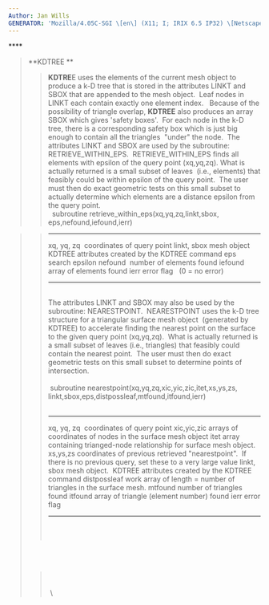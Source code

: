 ```yaml
---
Author: Jan Wills
GENERATOR: 'Mozilla/4.05C-SGI \[en\] (X11; I; IRIX 6.5 IP32) \[Netscape\]'
---
```


**** 

> **KDTREE **
>
> > **KDTRE**E uses the elements of the current mesh object to produce a
> > k-D tree that is stored in the attributes LINKT and SBOX that are
> > appended to the mesh object.  Leaf nodes in LINKT each contain
> > exactly one element index.   Because of the possibility of triangle
> > overlap, **KDTREE** also produces an array SBOX which gives 'safety
> > boxes'.  For each node in the k-D tree, there is a corresponding
> > safety box which is just big enough to contain all the triangles 
> > "under" the node.  The attributes LINKT and SBOX are used by the
> > subroutine:  RETRIEVE\_WITHIN\_EPS.  RETRIEVE\_WITHIN\_EPS finds all
> > elements with epsilon of the query point (xq,yq,zq). What is
> > actually returned is a small subset of leaves  (i.e., elements) that
> > feasibly could be within epsilon of the query point.  The user must
> > then do exact geometric tests on this small subset to actually
> > determine which elements are a distance epsilon from the query
> > point.\
> >  
> > subroutine retrieve\_within\_eps(xq,yq,zq,linkt,sbox,
> > eps,nefound,iefound,ierr)

> >   ------------- -------------------------------------------------------------
> >   xq, yq, zq    coordinates of query point
> >   linkt, sbox   mesh object KDTREE attributes created by the KDTREE command
> >   eps           search epsilon
> >   nefound       number of elements found
> >   iefound       array of elements found
> >   ierr          error flag   (0 = no error)
> >   ------------- -------------------------------------------------------------
> >
> >  \
> > The attributes LINKT and SBOX may also be used by the subroutine:
> > NEARESTPOINT.  NEARESTPOINT uses the k-D tree structure for a
> > triangular surface mesh object  (generated by KDTREE) to accelerate
> > finding the nearest point on the surface to the given query point
> > (xq,yq,zq).  What is actually returned is a small subset of leaves
> > (i.e., triangles) that feasibly could contain the nearest point. 
> > The user must then do exact geometric tests on this small subset to
> > determine points of intersection.\
> >  \
> >  subroutine nearestpoint(xq,yq,zq,xic,yic,zic,itet,xs,ys,zs,
> > linkt,sbox,eps,distpossleaf,mtfound,itfound,ierr)\
> >  
> >   -------------- -------------------------------------------------------------------------------------------------------------------
> >   xq, yq, zq     coordinates of query point
> >   xic,yic,zic    arrays of coordinates of nodes in the surface mesh object
> >   itet           array containing trianged-node relationship for surface mesh object.
> >   xs,ys,zs       coordinates of previous retrieved "nearestpoint".  If there is no previous query, set these to a very large value
> >   linkt, sbox    mesh object.  KDTREE attributes created by the KDTREE command
> >   distpossleaf   work array of length = number of triangles in the surface mesh.
> >   mtfound        number of triangles found
> >   itfound        array of triangle (element number) found
> >   ierr           error flag
> >   -------------- -------------------------------------------------------------------------------------------------------------------
> >
> >  \
> >  
>
>  \
>  
>
> >  \
> >  \
> >  \
> >
